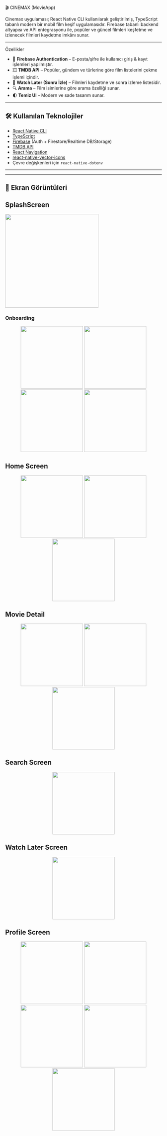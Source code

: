 🎬 CINEMAX (MovieApp)

Cinemax uygulaması; React Native CLI kullanılarak geliştirilmiş, TypeScript tabanlı modern bir mobil film keşif uygulamasıdır.
Firebase tabanlı backend altyapısı ve API entegrasyonu ile, popüler ve güncel filmleri keşfetme ve izlenecek filmleri kaydetme imkânı sunar.

---
Özellikler

- 🔐 **Firebase Authentication** – E-posta/şifre ile kullanıcı giriş & kayıt işlemleri yapılmıştır.
- 🎞️ **TMDB API** – Popüler, gündem ve türlerine göre film listelerini çekme işlemi içindir.
- 📌 **Watch Later (Sonra İzle)** – Filmleri kaydetme ve sonra izleme listesidir.
- 🔍 **Arama** – Film isimlerine göre arama özelliği sunar.
- 🌓 **Temiz UI** – Modern ve sade tasarım sunar.

---

## 🛠️ Kullanılan Teknolojiler

- [React Native CLI](https://reactnative.dev/)  
- [TypeScript](https://www.typescriptlang.org/)  
- [Firebase](https://firebase.google.com/) (Auth + Firestore/Realtime DB/Storage)  
- [TMDB API](https://developer.themoviedb.org/)  
- [React Navigation](https://reactnavigation.org/)  
- [react-native-vector-icons](https://github.com/oblador/react-native-vector-icons)  
- Çevre değişkenleri için `react-native-dotenv`  

---

---

## 📸 Ekran Görüntüleri

## SplashScreen
<img src="assets/screenshots/splashscreen.png" width="300" /> 

### Onboarding 
<p align="center">
<img src="assets/screenshots/movie-1-Photoroom (1).png" width="200" /> 
<img src="assets/screenshots/movie-2-Photoroom (1).png" width="200" />
<img src="assets/screenshots/movie-3-Photoroom (1).png" width="200" /> 
<img src="assets/screenshots/movie-4-Photoroom (1).png" width="200" /> 
</p>

## Home Screen
<p align="center">
<img src="assets/screenshots/home1-Photoroom.png" width="200" /> 
<img src="assets/screenshots/home2-Photoroom.png" width="200" />
<img src="assets/screenshots/home3-Photoroom.png" width="200" /> 
</p>

## Movie Detail 
<p align="center">
<img src="assets/screenshots/detay1-Photoroom.png" width="200" /> 
<img src="assets/screenshots/detay2-Photoroom.png" width="200" />
<img src="assets/screenshots/detay3-Photoroom.png" width="200" /> 
</p>


## Search Screen
<p align="center">
<img src="assets/screenshots/arama-Photoroom.png" width="200" /> 
</p>

## Watch Later Screen
<p align="center">
<img src="assets/screenshots/izle1-Photoroom.png" width="200" /> 

</p>

## Profile Screen
<p align="center">
<img src="assets/screenshots/profil1-Photoroom.png" width="200" /> 
<img src="assets/screenshots/profil2-Photoroom.png" width="200" />
<img src="assets/screenshots/profil3-Photoroom.png" width="200" /> 
<img src="assets/screenshots/profil4-Photoroom.png" width="200" /> 
  <img src="assets/screenshots/profil5-Photoroom.png" width="200" /> 

</p>

